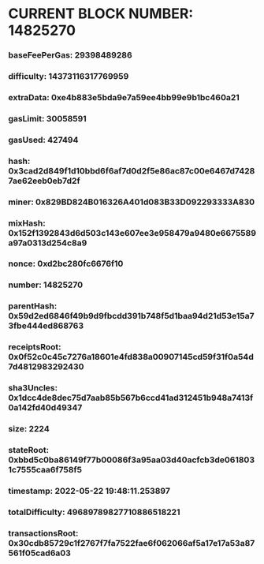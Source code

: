 # CURRENT BLOCK NUMBER: 14825270

### baseFeePerGas: 29398489286
### difficulty: 14373116317769959
### extraData: 0xe4b883e5bda9e7a59ee4bb99e9b1bc460a21
### gasLimit: 30058591
### gasUsed: 427494
### hash: 0x3cad2d849f1d10bbd6f6af7d0d2f5e86ac87c00e6467d74287ae62eeb0eb7d2f
### miner: 0x829BD824B016326A401d083B33D092293333A830
### mixHash: 0x152f1392843d6d503c143e607ee3e958479a9480e6675589a97a0313d254c8a9
### nonce: 0xd2bc280fc6676f10
### number: 14825270
### parentHash: 0x59d2ed6846f49b9d9fbcdd391b748f5d1baa94d21d53e15a73fbe444ed868763
### receiptsRoot: 0x0f52c0c45c7276a18601e4fd838a00907145cd59f31f0a54d7d4812983292430
### sha3Uncles: 0x1dcc4de8dec75d7aab85b567b6ccd41ad312451b948a7413f0a142fd40d49347
### size: 2224
### stateRoot: 0xbbd5c0ba86149f77b00086f3a95aa03d40acfcb3de0618031c7555caa6f758f5
### timestamp: 2022-05-22 19:48:11.253897
### totalDifficulty: 49689789827710886518221
### transactionsRoot: 0x30cdb85729c1f2767f7fa7522fae6f062066af5a17e17a53a87561f05cad6a03
